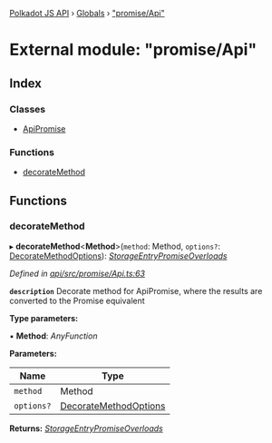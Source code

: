 [Polkadot JS API](../README.md) › [Globals](../globals.md) › ["promise/Api"](_promise_api_.md)

# External module: "promise/Api"

## Index

### Classes

* [ApiPromise](../classes/_promise_api_.apipromise.md)

### Functions

* [decorateMethod](_promise_api_.md#decoratemethod)

## Functions

###  decorateMethod

▸ **decorateMethod**<**Method**>(`method`: Method, `options?`: [DecorateMethodOptions](../interfaces/_types_base_.decoratemethodoptions.md)): *[StorageEntryPromiseOverloads](../interfaces/_types_storage_.storageentrypromiseoverloads.md)*

*Defined in [api/src/promise/Api.ts:63](https://github.com/polkadot-js/api/blob/5e82c97c8a/packages/api/src/promise/Api.ts#L63)*

**`description`** Decorate method for ApiPromise, where the results are converted to the Promise equivalent

**Type parameters:**

▪ **Method**: *AnyFunction*

**Parameters:**

Name | Type |
------ | ------ |
`method` | Method |
`options?` | [DecorateMethodOptions](../interfaces/_types_base_.decoratemethodoptions.md) |

**Returns:** *[StorageEntryPromiseOverloads](../interfaces/_types_storage_.storageentrypromiseoverloads.md)*
